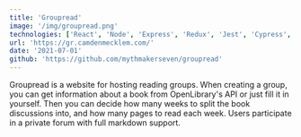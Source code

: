 ```yaml
---
title: 'Groupread'
image: '/img/groupread.png'
technologies: ['React', 'Node', 'Express', 'Redux', 'Jest', 'Cypress', 'Bulma CSS']
url: 'https://gr.camdenmecklem.com/'
date: '2021-07-01'
github: 'https://github.com/mythmakerseven/groupread'
---
```


Groupread is a website for hosting reading groups. When creating a group, you can get information about a book from OpenLibrary's API or just fill it in yourself. Then you can decide how many weeks to split the book discussions into, and how many pages to read each week. Users participate in a private forum with full markdown support.